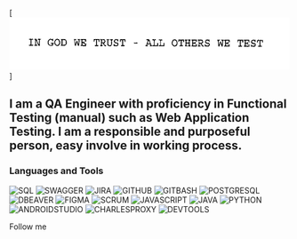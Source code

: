[![Header](https://github.com/July-vilh/July-vilh/blob/main/asserts/image.gif)]

## I am a QA Engineer with proficiency in Functional Testing (manual) such as Web Application Testing. I am a responsible and purposeful person, easy involve in working process.  



### Languages and Tools
![SQL](https://img.shields.io/badge/-SQL-000000??style=for-the-badge&logo=MYSQL&logoColor=229799)
![SWAGGER](https://img.shields.io/badge/-SWAGGER-000000??style=for-the-badge&logo=SWAGGER&logoColor=25be30)
![JIRA](https://img.shields.io/badge/-JIRA-000000??style=for-the-badge&logo=JIRA&logoColor=2643cc)
![GITHUB](https://img.shields.io/badge/-GITHUB-000000??style=for-the-badge&logo=GITHUB&logoColor=ADA5A5)
![GITBASH](https://img.shields.io/badge/-GITBASH-000000??style=for-the-badge&logo=GITBASH&logoColor=ADA5A5)
![POSTGRESQL](https://img.shields.io/badge/-POSTGRESQL-000000??style=for-the-badge&logo=POSTGRESQL&logoColor=#9e9eeb)
![DBEAVER](https://img.shields.io/badge/-DBEAVER-000000??style=for-the-badge&logo=DBEAVER&logoColor=2929c2)
![FIGMA](https://img.shields.io/badge/-FIGMA-000000??style=for-the-badge&logo=FIGMA&logoColor=d627d8)
![SCRUM](https://img.shields.io/badge/-SCRUM-000000??style=for-the-badge&logo=SCRUM&logoColor=d627d8)
![JAVASCRIPT](https://img.shields.io/badge/-JAVASCRIPT-000000??style=for-the-badge&logo=JAVASCRIPT&logoColor=d88a27)
![JAVA](https://img.shields.io/badge/-JAVA-000000??style=for-the-badge&logo=JAVA&logoColor=d627d8)
![PYTHON](https://img.shields.io/badge/-PYTHON-000000??style=for-the-badge&logo=PYTHON&logoColor=d8d527)
![ANDROIDSTUDIO](https://img.shields.io/badge/-ANDROIDSTUDIO-000000??style=for-the-badge&logo=ANDROIDSTUDIO&logoColor=2dd827)
![CHARLESPROXY](https://img.shields.io/badge/-CHARLESPROXY-000000??style=for-the-badge&logo=CHARLESPROXY&logoColor=2dd827)
![DEVTOOLS](https://img.shields.io/badge/-DEVTOOLS-000000??style=for-the-badge&logo=DEVTOOLS&logoColor=2dd827)


Follow me